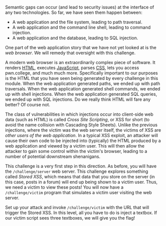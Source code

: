 Semantic gaps can occur (and lead to security issues) at the interface of any two technologies.
So far, we have seen them happen between:

- A web application and the file system, leading to path traversal.
- A web application and the command line shell, leading to command injection.
- A web application and the database, leading to SQL injection.

One part of the web application story that we have not yet looked at is the _web browser_.
We will remedy that oversight with this challenge.

A modern web browser is an extraordinarily complex piece of software.
It renders [HTML](https://en.wikipedia.org/wiki/HTML), executes [JavaScript](https://en.wikipedia.org/wiki/JavaScript), parses [CSS](https://en.wikipedia.org/wiki/CSS), lets you access pwn.college, and much much more.
Specifically important to our purposes is the HTML that you have seen being generated by every challenge in this module.
When the web application generated paths, we ended up with path traversals.
When the web application generated shell commands, we ended up with shell injections.
When the web application generated SQL queries, we ended up with SQL injections.
Do we really think HTML will fare any better?
Of course not.

The class of vulnerabilities in which injections occur into client-side web data (such as HTML) is called _Cross Site Scripting_, or XSS for short (to avoid the name collision with Cascading Style Sheets).
Unlike the previous injections, where the victim was the web server itself, the victims of XSS are _other users of the web application_.
In a typical XSS exploit, an attacker will cause their own code to be injected into (typically) the HTML produced by a web application and viewed by a victim user.
This will then allow the attacker to gain some control within the victim's browser, leading to a number of potential downstream shenanigans.

This challenge is a very first step in this direction.
As before, you will have the `/challenge/server` web server.
This challenge explores something called _Stored XSS_, which means that data that you store on the server (in this case, posts in a forum) will end up being shown to a victim user.
Thus, we need a victim to view these posts!
You will now have a `/challenge/victim` program that simulates a victim user visiting the web server.

Set up your attack and invoke `/challenge/victim` with the URL that will trigger the Stored XSS.
In this level, all you have to do is inject a textbox.
If our victim script sees three textboxes, we will give you the flag!
